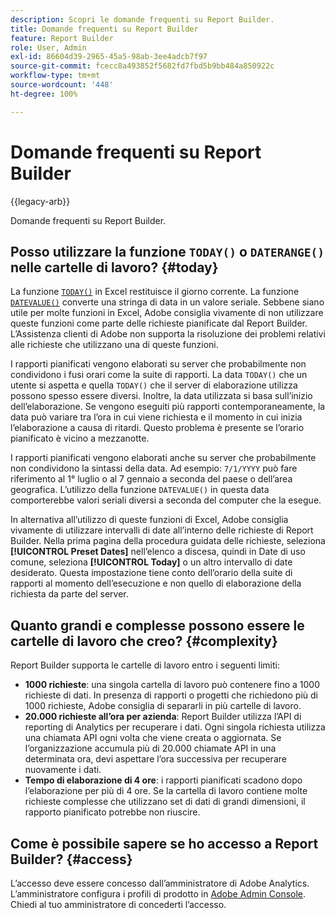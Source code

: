 ```yaml
---
description: Scopri le domande frequenti su Report Builder.
title: Domande frequenti su Report Builder
feature: Report Builder
role: User, Admin
exl-id: 86604d39-2965-45a5-98ab-3ee4adcb7f97
source-git-commit: fcecc8a493852f5682fd7fbd5b9bb484a850922c
workflow-type: tm+mt
source-wordcount: '448'
ht-degree: 100%

---
```


# Domande frequenti su Report Builder

{{legacy-arb}}

Domande frequenti su Report Builder.

## Posso utilizzare la funzione `TODAY()` o `DATERANGE()` nelle cartelle di lavoro? {#today}

La funzione [`TODAY()`](https://support.microsoft.com/it-it/office/today-function-5eb3078d-a82c-4736-8930-2f51a028fdd9) in Excel restituisce il giorno corrente. La funzione [`DATEVALUE()`](https://support.microsoft.com/it-it/office/datevalue-function-df8b07d4-7761-4a93-bc33-b7471bbff252) converte una stringa di data in un valore seriale. Sebbene siano utile per molte funzioni in Excel, Adobe consiglia vivamente di non utilizzare queste funzioni come parte delle richieste pianificate dal Report Builder. L’Assistenza clienti di Adobe non supporta la risoluzione dei problemi relativi alle richieste che utilizzano una di queste funzioni.

I rapporti pianificati vengono elaborati su server che probabilmente non condividono i fusi orari come la suite di rapporti. La data `TODAY()` che un utente si aspetta e quella `TODAY()` che il server di elaborazione utilizza possono spesso essere diversi. Inoltre, la data utilizzata si basa sull’inizio dell’elaborazione. Se vengono eseguiti più rapporti contemporaneamente, la data può variare tra l’ora in cui viene richiesta e il momento in cui inizia l’elaborazione a causa di ritardi. Questo problema è presente se l’orario pianificato è vicino a mezzanotte.

I rapporti pianificati vengono elaborati anche su server che probabilmente non condividono la sintassi della data. Ad esempio: `7/1/YYYY` può fare riferimento al 1° luglio o al 7 gennaio a seconda del paese o dell’area geografica. L’utilizzo della funzione `DATEVALUE()` in questa data comporterebbe valori seriali diversi a seconda del computer che la esegue.

In alternativa all’utilizzo di queste funzioni di Excel, Adobe consiglia vivamente di utilizzare intervalli di date all’interno delle richieste di Report Builder. Nella prima pagina della procedura guidata delle richieste, seleziona **[!UICONTROL Preset Dates]** nell’elenco a discesa, quindi in Date di uso comune, seleziona **[!UICONTROL Today]** o un altro intervallo di date desiderato. Questa impostazione tiene conto dell’orario della suite di rapporti al momento dell’esecuzione e non quello di elaborazione della richiesta da parte del server.

## Quanto grandi e complesse possono essere le cartelle di lavoro che creo? {#complexity}

Report Builder supporta le cartelle di lavoro entro i seguenti limiti:

* **1000 richieste**: una singola cartella di lavoro può contenere fino a 1000 richieste di dati. In presenza di rapporti o progetti che richiedono più di 1000 richieste, Adobe consiglia di separarli in più cartelle di lavoro.
* **20.000 richieste all’ora per azienda**: Report Builder utilizza l’API di reporting di Analytics per recuperare i dati. Ogni singola richiesta utilizza una chiamata API ogni volta che viene creata o aggiornata. Se l’organizzazione accumula più di 20.000 chiamate API in una determinata ora, devi aspettare l’ora successiva per recuperare nuovamente i dati.
* **Tempo di elaborazione di 4 ore**: i rapporti pianificati scadono dopo l’elaborazione per più di 4 ore. Se la cartella di lavoro contiene molte richieste complesse che utilizzano set di dati di grandi dimensioni, il rapporto pianificato potrebbe non riuscire.

## Come è possibile sapere se ho accesso a Report Builder? {#access}

L’accesso deve essere concesso dall’amministratore di Adobe Analytics. L’amministratore configura i profili di prodotto in [Adobe Admin Console](https://experienceleague.adobe.com/it/docs/analytics/admin/admin-console/home). Chiedi al tuo amministratore di concederti l’accesso.
